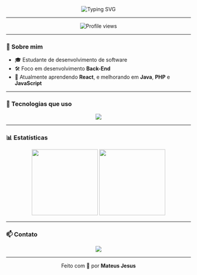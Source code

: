 <div align="center">
  <img src="https://readme-typing-svg.herokuapp.com?font=Fira+Code&duration=2000&pause=1000&center=true&vCenter=true&multiline=true&width=500&height=80&lines=Bem-vindo+ao+meu+GitHub!;Sou+Mateus+Jesus+👋;Aprendendo+React%2C+Java%2C+PHP+e+mais..." alt="Typing SVG" />
</div>

---

<div align="center">
  <img src="https://komarev.com/ghpvc/?username=mateusjesus&style=flat-square&color=a855f7" alt="Profile views" />
</div>

---

### 🚀 Sobre mim

- 🎓 Estudante de desenvolvimento de software  
- 🛠️ Foco em desenvolvimento **Back-End**  
- 🌱 Atualmente aprendendo **React**, e melhorando em **Java**, **PHP** e **JavaScript**

---

### 🧰 Tecnologias que uso

<div align="center">
  <img src="https://skillicons.dev/icons?i=html,css,php,java,javascript,react,git,vscode" />
</div>

---

### 📊 Estatísticas

<div align="center">
  <img height="180px" src="https://github-readme-stats.vercel.app/api?username=mateusjesus&show_icons=true&theme=tokyonight&hide_border=true&count_private=true" />
  <img height="180px" src="https://github-readme-stats.vercel.app/api/top-langs/?username=mateusjesus&langs_count=6&layout=donut&theme=tokyonight&hide_border=true" />
</div>

---

### 📫 Contato

<div align="center">
  <img src="https://img.shields.io/badge/Discord-pawsbny_-%23a855f7?style=for-the-badge&logo=discord&logoColor=white" />
</div>

---

<p align="center">
  Feito com 💜 por <strong>Mateus Jesus</strong>
</p>
